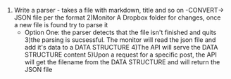 1) Write a parser - takes a file with markdown, title and so on -CONVERT-> JSON file per the format
2)Monitor A Dropbox folder for changes, once a new file is found try to parse it
	- Option One: the parser detects that the file isn't finished and quits
3)the parsing is sucsessful. The monitor will read the json file and add it's data to a DATA STRUCTURE
4)The API will serve the DATA STRUCTURE content
5)Upon a request for a specific post, the API will get the filename from the DATA STRUCTURE and will return the JSON file